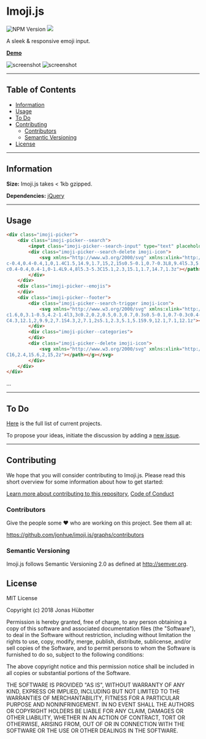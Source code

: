 # Imoji.js

![NPM Version](https://img.shields.io/npm/v/imoji.svg)
<img src="https://travis-ci.org/jonhue/imoji.js.svg?branch=master" />

A sleek & responsive emoji input.

**[Demo](https://jonhue.github.io/imoji.js)**

![screenshot](https://user-images.githubusercontent.com/13420273/35448108-b7339f2a-02b9-11e8-9e67-aaecb1a5d84f.png)
![screenshot](https://user-images.githubusercontent.com/13420273/35448236-09fbdbe6-02ba-11e8-8236-4c82054b5a64.png)

---

## Table of Contents

* [Information](#information)
* [Usage](#usage)
* [To Do](#to-do)
* [Contributing](#contributing)
    * [Contributors](#contributors)
    * [Semantic Versioning](#semantic-versioning)
* [License](#license)

---

## Information

**Size:** Imoji.js takes < 1kb gzipped.

**Dependencies:** [jQuery](https://github.com/jquery/jquery)

---

## Usage

```html
<div class="imoji-picker">
    <div class="imoji-picker--search">
        <input class="imoji-picker--search-input" type="text" placeholder="Search" />
        <div class="imoji-picker--search-delete imoji-icon">
            <svg xmlns="http://www.w3.org/2000/svg" xmlns:xlink="http://www.w3.org/1999/xlink" x="0px" y="0px" width="14px" height="14px" viewBox="0 0 16 16"><g transform="translate(0, 0)"><path fill="#2b2b2b" d="M14.7,1.3c-0.4-0.4-1-0.4-1.4,0L8,6.6L2.7,1.3c-0.4-0.4-1-0.4-1.4,0s-0.4,1,0,1.4L6.6,8l-5.3,5.3
c-0.4,0.4-0.4,1,0,1.4C1.5,14.9,1.7,15,2,15s0.5-0.1,0.7-0.3L8,9.4l5.3,5.3c0.2,0.2,0.5,0.3,0.7,0.3s0.5-0.1,0.7-0.3
c0.4-0.4,0.4-1,0-1.4L9.4,8l5.3-5.3C15.1,2.3,15.1,1.7,14.7,1.3z"></path></g></svg>
        </div>
    </div>
    <div class="imoji-picker--emojis">
    </div>
    <div class="imoji-picker--footer">
        <div class="imoji-picker--search-trigger imoji-icon">
            <svg xmlns="http://www.w3.org/2000/svg" xmlns:xlink="http://www.w3.org/1999/xlink" x="0px" y="0px" width="16px" height="16px" viewBox="0 0 16 16"><g transform="translate(0, 0)"><path fill="#2b2b2b" d="M12.7,11.3c0.9-1.2,1.4-2.6,1.4-4.2C14.1,3.2,11,0,7.1,0S0,3.2,0,7.1c0,3.9,3.2,7.1,7.1,7.1
c1.6,0,3.1-0.5,4.2-1.4l3,3c0.2,0.2,0.5,0.3,0.7,0.3s0.5-0.1,0.7-0.3c0.4-0.4,0.4-1,0-1.4L12.7,11.3z M7.1,12.1
C4.3,12.1,2,9.9,2,7.1S4.3,2,7.1,2s5.1,2.3,5.1,5.1S9.9,12.1,7.1,12.1z"></path></g></svg>
        </div>
        <div class="imoji-picker--categories">
        </div>
        <div class="imoji-picker--delete imoji-icon">
            <svg xmlns="http://www.w3.org/2000/svg" xmlns:xlink="http://www.w3.org/1999/xlink" x="0px" y="0px" width="16px" height="16px" viewBox="0 0 16 16"><g transform="translate(0, 0)"><path fill="#2b2b2b" d="M15,2H5C4.7,2,4.4,2.1,4.2,2.4l-4,5c-0.3,0.4-0.3,0.9,0,1.2l4,5C4.4,13.9,4.7,14,5,14h10c0.6,0,1-0.4,1-1V3
C16,2.4,15.6,2,15,2z"></path></g></svg>
        </div>
    </div>
</div>
```

...

---

## To Do

[Here](https://github.com/jonhue/imoji.js/projects/1) is the full list of current projects.

To propose your ideas, initiate the discussion by adding a [new issue](https://github.com/jonhue/imoji.js/issues/new).

---

## Contributing

We hope that you will consider contributing to Imoji.js. Please read this short overview for some information about how to get started:

[Learn more about contributing to this repository](CONTRIBUTING.md), [Code of Conduct](CODE_OF_CONDUCT.md)

### Contributors

Give the people some :heart: who are working on this project. See them all at:

https://github.com/jonhue/imoji.js/graphs/contributors

### Semantic Versioning

Imoji.js follows Semantic Versioning 2.0 as defined at http://semver.org.

## License

MIT License

Copyright (c) 2018 Jonas Hübotter

Permission is hereby granted, free of charge, to any person obtaining a copy
of this software and associated documentation files (the "Software"), to deal
in the Software without restriction, including without limitation the rights
to use, copy, modify, merge, publish, distribute, sublicense, and/or sell
copies of the Software, and to permit persons to whom the Software is
furnished to do so, subject to the following conditions:

The above copyright notice and this permission notice shall be included in all
copies or substantial portions of the Software.

THE SOFTWARE IS PROVIDED "AS IS", WITHOUT WARRANTY OF ANY KIND, EXPRESS OR
IMPLIED, INCLUDING BUT NOT LIMITED TO THE WARRANTIES OF MERCHANTABILITY,
FITNESS FOR A PARTICULAR PURPOSE AND NONINFRINGEMENT. IN NO EVENT SHALL THE
AUTHORS OR COPYRIGHT HOLDERS BE LIABLE FOR ANY CLAIM, DAMAGES OR OTHER
LIABILITY, WHETHER IN AN ACTION OF CONTRACT, TORT OR OTHERWISE, ARISING FROM,
OUT OF OR IN CONNECTION WITH THE SOFTWARE OR THE USE OR OTHER DEALINGS IN THE
SOFTWARE.
